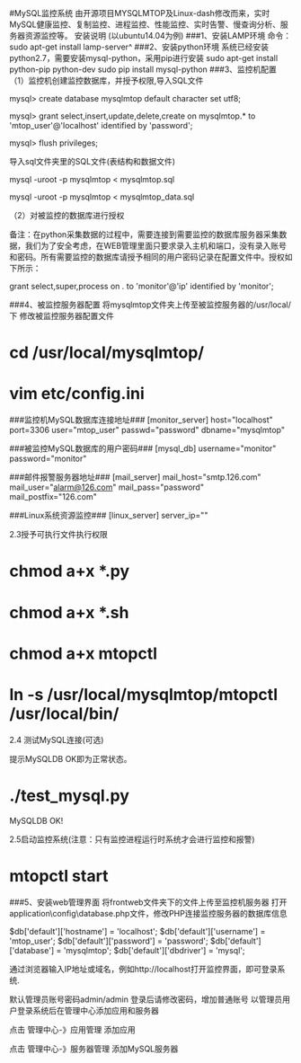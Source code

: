 #MySQL监控系统
由开源项目MYSQLMTOP及Linux-dash修改而来，实时MySQL健康监控、复制监控、进程监控、性能监控、实时告警、慢查询分析、服务器资源监控等。
安装说明 (以ubuntu14.04为例)
###1、安装LAMP环境
命令：sudo apt-get install lamp-server^
###2、安装python环境
系统已经安装python2.7，需要安装mysql-python，采用pip进行安装
sudo apt-get install python-pip python-dev
sudo pip install mysql-python
###3、监控机配置
（1）监控机创建监控数据库，并授予权限,导入SQL文件

mysql> create database mysqlmtop default character set utf8;

mysql> grant select,insert,update,delete,create on mysqlmtop.* to 'mtop_user'@'localhost' identified by 'password';

mysql> flush privileges;

导入sql文件夹里的SQL文件(表结构和数据文件)

mysql -uroot -p mysqlmtop < mysqlmtop.sql

mysql -uroot -p mysqlmtop < mysqlmtop_data.sql

（2）对被监控的数据库进行授权

备注：在python采集数据的过程中，需要连接到需要监控的数据库服务器采集数据，我们为了安全考虑，在WEB管理里面只要求录入主机和端口，没有录入账号和密码。所有需要监控的数据库请授予相同的用户密码记录在配置文件中。授权如下所示：

grant select,super,process on *.* to 'monitor'@'ip' identified by 'monitor';

###4、被监控服务器配置
将mysqlmtop文件夹上传至被监控服务器的/usr/local/下
修改被监控服务器配置文件
# cd /usr/local/mysqlmtop/

# vim etc/config.ini 

###监控机MySQL数据库连接地址###
[monitor_server]
host="localhost"
port=3306
user="mtop_user"
passwd="password"
dbname="mysqlmtop"

###被监控MySQL数据库的用户密码###
[mysql_db]
username="monitor"
password="monitor"

###邮件报警服务器地址###
[mail_server]
mail_host="smtp.126.com"
mail_user="alarm@126.com"
mail_pass="password"
mail_postfix="126.com"

###Linux系统资源监控###
[linux_server]
server_ip=""

2.3授予可执行文件执行权限

# chmod a+x  *.py 

# chmod a+x  *.sh 

# chmod a+x  mtopctl

# ln -s /usr/local/mysqlmtop/mtopctl /usr/local/bin/

2.4 测试MySQL连接(可选)

提示MySQLDB OK即为正常状态。

# ./test_mysql.py 
MySQLDB OK!
 

2.5启动监控系统(注意：只有监控进程运行时系统才会进行监控和报警)

# mtopctl  start

###5、安装web管理界面
将frontweb文件夹下的文件上传至监控机服务器
打开application\config\database.php文件，修改PHP连接监控服务器的数据库信息

$db['default']['hostname'] = 'localhost';
$db['default']['username'] = 'mtop_user';
$db['default']['password'] = 'password';
$db['default']['database'] = 'mysqlmtop';
$db['default']['dbdriver'] = 'mysql';

通过浏览器输入IP地址或域名，例如http://localhost打开监控界面，即可登录系统.

默认管理员账号密码admin/admin 登录后请修改密码，增加普通账号
以管理员用户登录系统后在管理中心添加应用和服务器

点击 管理中心-》应用管理 添加应用

点击 管理中心-》服务器管理 添加MySQL服务器
